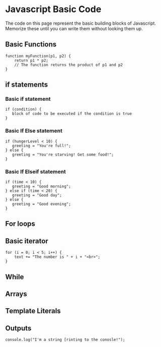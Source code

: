 # Javascript Basic Code

The code on this page represent the basic building blocks of Javascript. Memorize these until you can write them without looking them up.


## Basic Functions
```
function myFunction(p1, p2) {
    return p1 * p2;              
    // The function returns the product of p1 and p2
}
```

##  if statements

### Basic if statement
 ```
 if (condition) {
    block of code to be executed if the condition is true
}
 ```

 ### Basic If Else statement

 ```
 if (hungerLevel < 10) {
    greeting = "You're full!";
} else {
    greeting = "You're starving! Get some food!";
}
```

 ### Basic If Elseif statement

 ```
 if (time < 10) {
    greeting = "Good morning";
} else if (time < 20) {
    greeting = "Good day";
} else {
    greeting = "Good evening";
}
```


## For loops

## Basic iterator
```
for (i = 0; i < 5; i++) {
    text += "The number is " + i + "<br>";
}
```

## While



## Arrays

## Template Literals


## Outputs
```
console.log("I'm a string [rinting to the conosle!");
```
